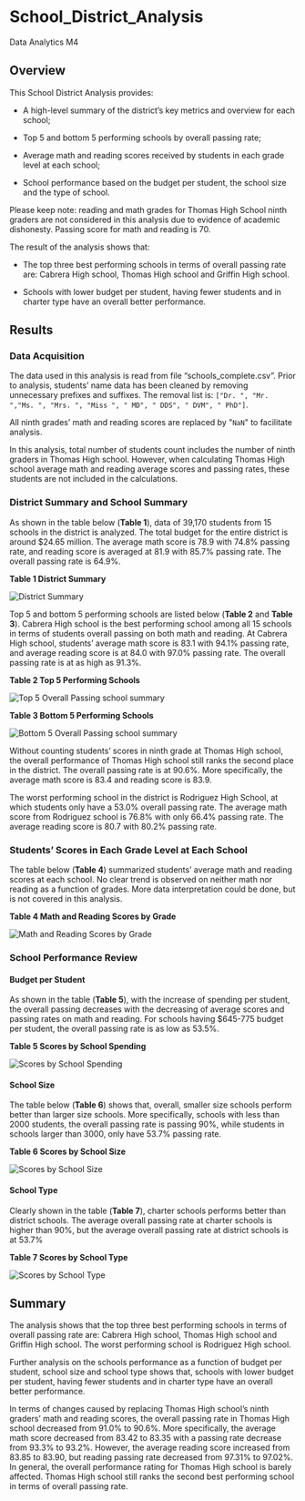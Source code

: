 # School_District_Analysis
Data Analytics M4
## Overview
This School District Analysis provides:

- A high-level summary of the district’s key metrics and overview for each school;
 
- Top 5 and bottom 5 performing schools by overall passing rate;

- Average math and reading scores received by students in each grade level at each school;

- School performance based on the budget per student, the school size and the type of school.

Please keep note: reading and math grades for Thomas High School ninth graders are not considered in this analysis due to evidence of academic dishonesty. Passing score for math and reading is 70.

The result of the analysis shows that:

- The top three best performing schools in terms of overall passing rate are: Cabrera High school, Thomas High school and Griffin High school.

- Schools with lower budget per student, having fewer students and in charter type have an overall better performance.

## Results
### Data Acquisition
The data used in this analysis is read from file “schools_complete.csv”. Prior to analysis, students’ name data has been cleaned by removing unnecessary prefixes and suffixes. The removal list is: `["Dr. ", "Mr. ","Ms. ", "Mrs. ", "Miss ", " MD", " DDS", " DVM", " PhD"]`.

All ninth grades’ math and reading scores are replaced by "`NaN`" to facilitate analysis. 

In this analysis, total number of students count includes the number of ninth graders in Thomas High school. However, when calculating Thomas High school average math and reading average scores and passing rates, these students are not included in the calculations.

### District Summary and School Summary
As shown in the table below (__Table 1__), data of 39,170 students from 15 schools in the district is analyzed. The total budget for the entire district is around $24.65 million. The average math score is 78.9 with 74.8% passing rate, and reading score is averaged at 81.9 with 85.7% passing rate. The overall passing rate is 64.9%.

__Table 1 District Summary__

![District Summary](https://user-images.githubusercontent.com/78275082/111915487-f0617b00-8a4c-11eb-9e74-8320b8036a00.png)

Top 5 and bottom 5 performing schools are listed below (__Table 2__ and __Table 3__). Cabrera High school is the best performing school among all 15 schools in terms of students overall passing on both math and reading. At Cabrera High school, students’ average math score is 83.1 with 94.1% passing rate, and average reading score is at 84.0 with 97.0% passing rate. The overall passing rate is at as high as 91.3%.

__Table 2 Top 5 Performing Schools__

![Top 5 Overall Passing school summary](https://user-images.githubusercontent.com/78275082/111915602-7e3d6600-8a4d-11eb-8985-07efe2bc3ccf.png)

__Table 3 Bottom 5 Performing Schools__

![Bottom 5 Overall Passing school summary](https://user-images.githubusercontent.com/78275082/111915603-81d0ed00-8a4d-11eb-85bb-66edef51d336.png)

Without counting students’ scores in ninth grade at Thomas High school, the overall performance of Thomas High school still ranks the second place in the district. The overall passing rate is at 90.6%. More specifically, the average math score is 83.4 and reading score is 83.9.

The worst performing school in the district is Rodriguez High School, at which students only have a 53.0% overall passing rate. The average math score from Rodriguez school is 76.8% with only 66.4% passing rate. The average reading score is 80.7 with 80.2% passing rate.

### Students’ Scores in Each Grade Level at Each School
The table below (__Table 4__) summarized students’ average math and reading scores at each school. No clear trend is observed on neither math nor reading as a function of grades. More data interpretation could be done, but is not covered in this analysis.

__Table 4 Math and Reading Scores by Grade__

![Math and Reading Scores by Grade](https://user-images.githubusercontent.com/78275082/111915651-b644a900-8a4d-11eb-884b-902e54d3ba38.png)

### School Performance Review
#### Budget per Student
As shown in the table (__Table 5__), with the increase of spending per student, the overall passing decreases with the decreasing of average scores and passing rates on math and reading. For schools having $645-775 budget per student, the overall passing rate is as low as 53.5%.

__Table 5 Scores by School Spending__

![Scores by School Spending](https://user-images.githubusercontent.com/78275082/111915725-176c7c80-8a4e-11eb-8ffc-35eebd2d657c.png)

#### School Size 
The table below (__Table 6__) shows that, overall, smaller size schools perform better than larger size schools. More specifically, schools with less than 2000 students, the overall passing rate is passing 90%, while students in schools larger than 3000, only have 53.7% passing rate.

__Table 6 Scores by School Size__

![Scores by School Size](https://user-images.githubusercontent.com/78275082/111915748-31a65a80-8a4e-11eb-9db2-bff50170cad5.png)


#### School Type
Clearly shown in the table (__Table 7__), charter schools performs better than district schools. The average overall passing rate at charter schools is higher than 90%, but the average overall passing rate at district schools is at 53.7%

__Table 7 Scores by School Type__

![Scores by School Type](https://user-images.githubusercontent.com/78275082/111915763-484cb180-8a4e-11eb-910b-1ff40469d7c6.png)

## Summary
The analysis shows that the top three best performing schools in terms of overall passing rate are: Cabrera High school, Thomas High school and Griffin High school. The worst performing school is Rodriguez High school. 

Further analysis on the schools performance as a function of budget per student, school size and school type shows that, schools with lower budget per student, having fewer students and in charter type have an overall better performance. 

In terms of changes caused by replacing Thomas High school’s ninth graders’ math and reading scores, the overall passing rate in Thomas High school decreased from 91.0% to 90.6%. More specifically, the average math score decreased from 83.42 to 83.35 with a passing rate decrease from 93.3% to 93.2%. However, the average reading score increased from 83.85 to 83.90, but reading passing rate decreased from 97.31% to 97.02%. In general, the overall performance rating for Thomas High school is barely affected. Thomas High school still ranks the second best performing school in terms of overall passing rate.










